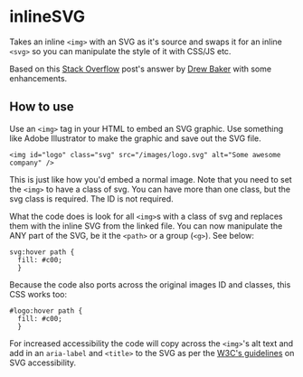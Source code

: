# inlineSVG

Takes an inline `<img>` with an SVG as it's source and swaps it for an inline `<svg>` so you can manipulate the style of it with CSS/JS etc.

Based on this [Stack Overflow](http://stackoverflow.com/questions/11978995/how-to-change-color-of-svg-image-using-css-jquery-svg-image-replacement) post's answer by [Drew Baker](http://stackoverflow.com/users/503546/drew-baker) with some enhancements.

## How to use

Use an `<img>` tag in your HTML to embed an SVG graphic. Use something like Adobe Illustrator to make the graphic and save out the SVG file.

`<img id="logo" class="svg" src="/images/logo.svg" alt="Some awesome company" />`

This is just like how you'd embed a normal image. Note that you need to set the `<img>` to have a class of svg. You can have more than one class, but the svg class is required. The ID is not required.

What the code does is look for all `<img>`s with a class of svg and replaces them with the inline SVG from the linked file. You can now manipulate the ANY part of the SVG, be it the `<path>` or a group (`<g>`). See below:

```
svg:hover path {
  fill: #c00;
  }
```

Because the code also ports across the original images ID and classes, this CSS works too:

```
#logo:hover path { 
  fill: #c00;
  }
```

For increased accessibility the code will copy across the `<img>`'s alt text and add in an `aria-label` and `<title>` to the SVG as per the [W3C's guidelines](http://www.w3.org/TR/SVG-access/) on SVG accessibility.
